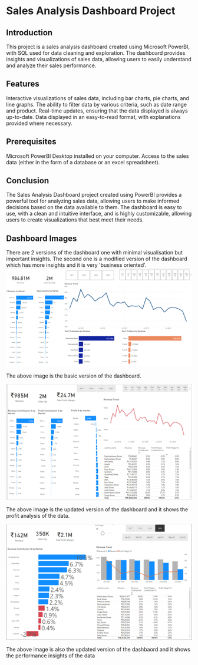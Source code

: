# Sales Analysis Dashboard Project
## Introduction
This project is a sales analysis dashboard created using Microsoft PowerBI, with SQL used for data cleaning and exploration. The dashboard provides insights and visualizations of sales data, allowing users to easily understand and analyze their sales performance.

## Features
Interactive visualizations of sales data, including bar charts, pie charts, and line graphs.
The ability to filter data by various criteria, such as date range and product.
Real-time updates, ensuring that the data displayed is always up-to-date.
Data displayed in an easy-to-read format, with explanations provided where necessary.
## Prerequisites
Microsoft PowerBI Desktop installed on your computer.
Access to the sales data (either in the form of a database or an excel spreadsheet).

## Conclusion
The Sales Analysis Dashboard project created using PowerBI provides a powerful tool for analyzing sales data, allowing users to make informed decisions based on the data available to them. The dashboard is easy to use, with a clean and intuitive interface, and is highly customizable, allowing users to create visualizations that best meet their needs.

## Dashboard Images
There are 2 versions of the dashboard one with minimal visualisation but important insights. The second one is a modified version of the dashboard which has more insights and it is very 'business oriented'.  
![Screenshot](DashBoard-1.png)
<!-- <img src='DashBoard-1.png' alt="DashBoard-Image"> -->
The above image is the basic version of the dashboard.


![Screenshot](DashBoard-2.png)
<!-- <img src='DashBoard-2.png' alt="DashBoard-Image2"> -->
The above image is the updated version of the dashboard and it shows the profit analysis of the data.


![Screenshot](DashBoard-3.png)
<!-- <img src='DashBoard-3.png' alt="DashBoard-Image3"> -->
The above image is also the updated version of the dashbaord and it shows the performance insights of the data